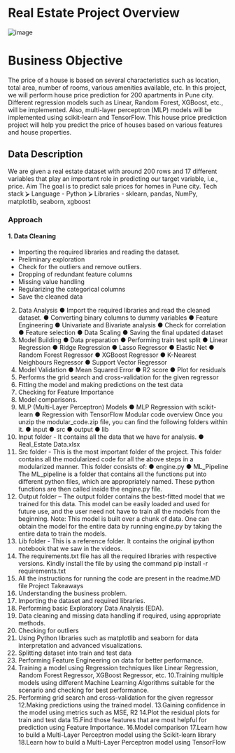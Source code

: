 
# Real Estate Project Overview
![image](https://user-images.githubusercontent.com/48390788/230745474-85698e99-ad61-4fc0-a878-a6e8efe2720b.png)


# Business Objective
The price of a house is based on several characteristics such as location, total area,
number of rooms, various amenities available, etc.
In this project, we will perform house price prediction for 200 apartments in Pune city.
Different regression models such as Linear, Random Forest, XGBoost, etc., will be
implemented. Also, multi-layer perceptron (MLP) models will be implemented using
scikit-learn and TensorFlow.
This house price prediction project will help you predict the price of houses based on
various features and house properties.

Data Description
--------------------
We are given a real estate dataset with around 200 rows and 17 different variables that
play an important role in predicting our target variable, i.e., price.
Aim
The goal is to predict sale prices for homes in Pune city.
Tech stack
⮚ Language - Python
⮚ Libraries - sklearn, pandas, NumPy, matplotlib, seaborn, xgboost
### Approach ###
#### 1. Data Cleaning ####
* Importing the required libraries and reading the dataset.
* Preliminary exploration
* Check for the outliers and remove outliers.
* Dropping of redundant feature columns
* Missing value handling
* Regularizing the categorical columns
* Save the cleaned data
2. Data Analysis
● Import the required libraries and read the cleaned dataset.
● Converting binary columns to dummy variables
● Feature Engineering
● Univariate and Bivariate analysis
● Check for correlation
● Feature selection
● Data Scaling
● Saving the final updated dataset
3. Model Building
● Data preparation
● Performing train test split
● Linear Regression
● Ridge Regression
● Lasso Regressor
● Elastic Net
● Random Forest Regressor
● XGBoost Regressor
● K-Nearest Neighbours Regressor
● Support Vector Regressor
4. Model Validation
● Mean Squared Error
● R2 score
● Plot for residuals
5. Performs the grid search and cross-validation for the given regressor
6. Fitting the model and making predictions on the test data
7. Checking for Feature Importance
8. Model comparisons.
9. MLP (Multi-Layer Perceptron) Models
● MLP Regression with scikit-learn
● Regression with TensorFlow
Modular code overview
Once you unzip the modular_code.zip file, you can find the following folders within it.
● input
● src
● output
● lib
1. Input folder - It contains all the data that we have for analysis.
● Real_Estate Data.xlsx
2. Src folder - This is the most important folder of the project. This folder
contains all the modularized code for all the above steps in a modularized
manner. This folder consists of:
● engine.py
● ML_Pipeline
The ML_pipeline is a folder that contains all the functions put into different
python files, which are appropriately named. These python functions are then
called inside the engine.py file.
3. Output folder – The output folder contains the best-fitted model that we
trained for this data. This model can be easily loaded and used for future use,
and the user need not have to train all the models from the beginning.
Note: This model is built over a chunk of data. One can obtain the model for
the entire data by running engine.py by taking the entire data to train the
models.
4. Lib folder - This is a reference folder. It contains the original ipython notebook
that we saw in the videos.
5. The requirements.txt file has all the required libraries with respective versions.
Kindly install the file by using the command pip install -r requirements.txt
6. All the instructions for running the code are present in the readme.MD file
Project Takeaways
1. Understanding the business problem.
2. Importing the dataset and required libraries.
3. Performing basic Exploratory Data Analysis (EDA).
4. Data cleaning and missing data handling if required, using appropriate
methods.
5. Checking for outliers
6. Using Python libraries such as matplotlib and seaborn for data interpretation
and advanced visualizations.
7. Splitting dataset into train and test data
8. Performing Feature Engineering on data for better performance.
9. Training a model using Regression techniques like Linear Regression,
Random Forest Regressor, XGBoost Regressor, etc.
10.Training multiple models using different Machine Learning Algorithms suitable
for the scenario and checking for best performance.
11. Performing grid search and cross-validation for the given regressor
12.Making predictions using the trained model.
13.Gaining confidence in the model using metrics such as MSE, R2
14.Plot the residual plots for train and test data
15.Find those features that are most helpful for prediction using Feature
Importance.
16.Model comparison
17.Learn how to build a Multi-Layer Perceptron model using the Scikit-learn
library
18.Learn how to build a Multi-Layer Perceptron model using TensorFlow
